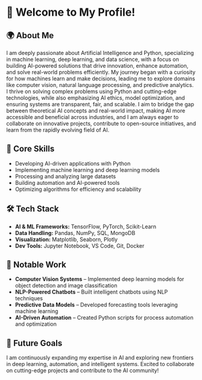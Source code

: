 # 👋 Welcome to My Profile!

## 🌍 About Me
I am deeply passionate about Artificial Intelligence and Python, specializing in machine learning, deep learning, and data science, with a focus on building AI-powered solutions that drive innovation, enhance automation, and solve real-world problems efficiently. My journey began with a curiosity for how machines learn and make decisions, leading me to explore domains like computer vision, natural language processing, and predictive analytics. I thrive on solving complex problems using Python and cutting-edge technologies, while also emphasizing AI ethics, model optimization, and ensuring systems are transparent, fair, and scalable. I aim to bridge the gap between theoretical AI concepts and real-world impact, making AI more accessible and beneficial across industries, and I am always eager to collaborate on innovative projects, contribute to open-source initiatives, and learn from the rapidly evolving field of AI.

## 🚀 Core Skills
- Developing AI-driven applications with Python
- Implementing machine learning and deep learning models
- Processing and analyzing large datasets
- Building automation and AI-powered tools
- Optimizing algorithms for efficiency and scalability

## 🛠️ Tech Stack
- **AI & ML Frameworks:** TensorFlow, PyTorch, Scikit-Learn
- **Data Handling:** Pandas, NumPy, SQL, MongoDB
- **Visualization:** Matplotlib, Seaborn, Plotly
- **Dev Tools:** Jupyter Notebook, VS Code, Git, Docker

## 🌟 Notable Work
- **Computer Vision Systems** – Implemented deep learning models for object detection and image classification
- **NLP-Powered Chatbots** – Built intelligent chatbots using NLP techniques
- **Predictive Data Models** – Developed forecasting tools leveraging machine learning
- **AI-Driven Automation** – Created Python scripts for process automation and optimization

## 🎯 Future Goals
I am continuously expanding my expertise in AI and exploring new frontiers in deep learning, automation, and intelligent systems. Excited to collaborate on cutting-edge projects and contribute to the AI community!

